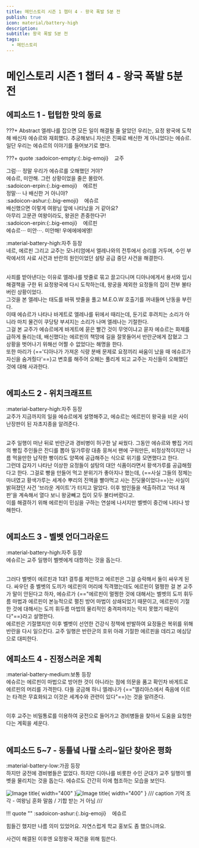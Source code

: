 ```yaml
---
title: 메인스토리 시즌 1 챕터 4 - 왕국 폭발 5분 전
publish: true
icon: material/battery-high
description:
subtitle: 왕국 폭발 5분 전
tags:
  - 메인스토리
---
```


# 메인스토리 시즌 1 챕터 4 - 왕국 폭발 5분 전

## 에피소드 1 - 텁텁한 맛의 동료
???+ Abstract
    엘레나를 잡으면 모든 일이 해결될 줄 알았던 우리는, 요정 왕국에 도착해 배신자 에슈르와 재회했다. 추궁해보니 자신은 진짜로 배신한 게 아니었다는 에슈르. 일단 우리는 에슈르의 이야기를 들어보기로 했다.

???+ quote
    :sadoicon-empty:{:.big-emoji} &nbsp;&nbsp;&nbsp;<span class="tag-box" data-sado="empty">교주</span><br>
    <div class="speech-bubble">
        그럼⋯ 정말 우리가 에슈르를 오해했던 거야?<br>
        에슈르, 미안해. 그런 상황이었을 줄은 몰랐어.
    </div>
    :sadoicon-erpin:{:.big-emoji} &nbsp;&nbsp;&nbsp;<span class="tag-box" data-sado="erpin">에르핀</span><br>
    <div class="speech-bubble">
        정말⋯ 나 배신한 거 아니야?
    </div>
    :sadoicon-ashur:{:.big-emoji} &nbsp;&nbsp;&nbsp;<span class="tag-box" data-sado="ashur">에슈르</span><br>
    <div class="speech-bubble">
        배신했으면 이렇게 여왕님 앞에 나타났을 거 같아요?
    </div>
    <div class="mind-bubble">
        아무리 고문관 여왕이라도, 왕권은 존중한다구!
    </div>
    :sadoicon-erpin:{:.big-emoji} &nbsp;&nbsp;&nbsp;<span class="tag-box" data-sado="erpin">에르핀</span><br>
    <div class="speech-bubble">
        에슈르⋯ 미안⋯. 미안해! 우에에에에엥!
    </div>

<span class="badge badge-version"><span class="badge-icon">:material-battery-high:</span>자주 등장</span>
<br>
네르, 에르핀 그리고 교주는 모나티엄에서 엘레나와의 전투에서 승리를 거두며, 수인 부락에서의 사료 사건과 반란의 원인이었던 설탕 공급 중단 사건을 해결한다.<br>

<br>
사죄를 받아낸다는 이유로 엘레나를 밧줄로 묶고 끌고다니며 디아나에게서 용서와 임시 해결책을 구한 뒤 요정왕국에 다시 도착하는데, 왕궁을 제외한 요정들의 집이 전부 불타버린 상황이었다. 

<br>
그것을 본 엘레나는 태도를 바꿔 밧줄을 풀고 M.E.O.W 호출기를 꺼내들며 난동을 부린다.

<br>
이때 에슈르가 나타나 바게트로 엘레나를 뒤에서 때리는데, 둔기로 후려치는 소리가 아니라 마치 물건이 쿠당탕 부셔지는 소리가 나며 엘레나는 기절한다. 

<br>
그걸 본 교주가 에슈르에게 바게트에 묻은 빨간 것이 무엇이냐고 묻자 에슈르는 화제를 급하게 돌리는데, 배신했다는 에르핀의 책망에 길을 잘못들어서 반란군에게 잡혔고 그 상황을 벗어나기 위해선 어쩔 수 없었다는 해명을 한다. 

<br>
또한 마리가 {=='디아나가 가져온 식량 분배 문제로 요정끼리 싸움이 났을 때 에슈르가 자신을 숨겨줬다'==}고 변호를 해주어 오해는 풀리게 되고 교주는 자신들이 오해했던 것에 대해 사과한다.
<br>
<br>

## 에피소드 2 - 위치크래프트
<span class="badge badge-version"><span class="badge-icon">:material-battery-high:</span>자주 등장</span>
<br>
교주가 지금까지의 일을 에슈르에게 설명해주고, 에슈르는 에르핀이 왕국을 비운 사이 난장판이 된 자초지종을 알려준다. 

<br>
교주 일행이 떠난 뒤로 반란군과 경비병이 허구한 날 싸웠다. 그동안 에슈르와 빵집 거리의 빵집 주인들은 잔디를 뽑아 밀가루랑 대충 뭉쳐서 팬에 구워만든, 비정상적이지만 나름 먹을만한 납작한 빵이라도 양쪽에 공급해주는 식으로 위기를 모면했다고 한다. 

<br>
그런데 갑자기 나타난 이상한 요정들이 설탕의 대안 식품이라면서 황색가루를 공급해줬다고 한다. 그걸로 빵을 만들어 먹고 분위기가 좋아지나 했는데, {==사실 그들의 정체는 마녀였고 황색가루는 세계수 뿌리의 진액을 빨아먹고 사는 진딧물이었다==}는 사실이 밝혀졌던 사건 '브라운 게이트'가 터지고 말았다. 이후 범인들을 색출하려고 '마녀 재판'을 계속해서 열다 보니 왕궁빼고 집이 모두 불타버렸다고. 

<br>
이를 해결하기 위해 에르핀이 민심을 구하는 연설에 나서지만 벨벳이 중간에 나타나 방해한다.
<br>
<br>

## 에피소드 3 - 벨벳 언더그라운드
<span class="badge badge-version"><span class="badge-icon">:material-battery-high:</span>자주 등장</span>
<br>
에슈르는 교주 일행이 벨벳에게 대항하는 것을 돕는다. 

<br>
그러다 벨벳이 에르핀과 1대1 결투를 제안하고 에르핀은 그걸 승락해서 둘이 싸우게 된다. 싸우던 중 벨벳의 도끼가 에르핀의 머리에 직격했는데도 에르핀이 멀쩡한 걸 본 교주가 말이 안된다고 하자, 에슈르가 {=="에르핀이 멀쩡한 것에 대해서는 벨벳의 도끼 휘두름 마법과 에르핀이 본능적으로 펼친 방어 마법이 상쇄되었기 때문이고, 에르핀이 기절한 것에 대해서는 도끼 휘두름 마법의 물리적인 충격파까지는 막지 못했기 때문이다"==}라고 설명한다. 

<br>
에르핀은 기절했지만 이후 벨벳이 선언한 건강식 정책에 반발하여 요정들은 복위를 위해 반란을 다시 일으킨다. 교주 일행은 반란군의 호위 아래 기절한 에르핀을 데리고 에심당으로 대피한다.

## 에피소드 4 - 진정스러운 계획
<span class="badge badge-version"><span class="badge-icon">:material-battery-medium:</span>보통 등장</span>
<br>
에슈르는 에르핀이 마법으로 방어한 것이 아니라는 점에 의문을 품고 확인차 바게트로 에르핀의 머리를 가격한다. 다들 궁금해 하니 엘레나가 {=="엘리아스에서 죽음에 이르는 타격은 무효화되고 이것은 세계수와 관련이 있다"==}는 것을 알려준다.

<br>
이후 교주는 비밀통로를 이용하여 궁전으로 들어가고 경비병들을 찾아서 도움을 요청한다는 계획을 세운다.
<br>
<br>

## 에피소드 5~7 - 동틀녘 나팔 소리~일단 찾아온 평화
<span class="badge badge-version"><span class="badge-icon">:material-battery-low:</span>가끔 등장</span>
<br>
하지만 궁전에 경비병들은 없었다. 하지만 디아나를 비롯한 수인 군대가 교주 일행이 벨벳을 물리치는 것을 돕는다. 에슈르도 간간히 이에 협조하는 모습을 보인다. 

![Image title](https://vitamink1.github.io/ashur-note/assets/story/s1_main_c4_1.png){ width="400" }![Image title](https://vitamink1.github.io/ashur-note/assets/story/s1_main_c4_2.png){ width="400" }
/// caption
기억 조각 - 여왕님 훈화 말씀 / 기합 받는 거 아님
///

!!! quote ""
    :sadoicon-ashur:{:.big-emoji} &nbsp;&nbsp;&nbsp;<span class="tag-box" data-sado="ashur">에슈르</span><br>
    <div class="speech-bubble">
        힘들긴 했지만 나름 의미 있었어요. 자연스럽게 학교 홍보도 좀 했으니까요.
    </div>

사건이 해결된 이후엔 요정왕국 재건을 위해 힘쓴다. 
<br>
<br>